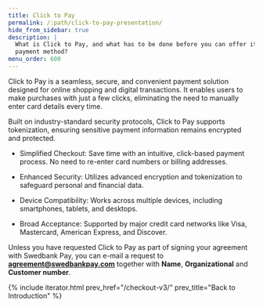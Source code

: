 ```yaml
---
title: Click to Pay
permalink: /:path/click-to-pay-presentation/
hide_from_sidebar: true
description: |
  What is Click to Pay, and what has to be done before you can offer it as a
  payment method?
menu_order: 600
---
```


Click to Pay is a seamless, secure, and convenient payment solution designed
for online shopping and digital transactions. It enables users to make purchases
with just a few clicks, eliminating the need to manually enter card details
every time.

Built on industry-standard security protocols, Click to Pay
supports tokenization, ensuring sensitive payment information remains encrypted
and protected.

*   Simplified Checkout: Save time with an intuitive, click-based payment
  process. No need to re-enter card numbers or billing addresses.

*   Enhanced Security: Utilizes advanced encryption and tokenization to
  safeguard personal and financial data.

*   Device Compatibility: Works across multiple devices, including smartphones,
  tablets, and desktops.

*   Broad Acceptance: Supported by major credit card networks like Visa,
  Mastercard, American Express, and Discover.

Unless you have requested Click to Pay as part of signing your agreement with
Swedbank Pay, you can e-mail a request to **agreement@swedbankpay.com** together
with **Name**, **Organizational** and **Customer number**.

{% include iterator.html prev_href="/checkout-v3/"
                         prev_title="Back to Introduction" %}
